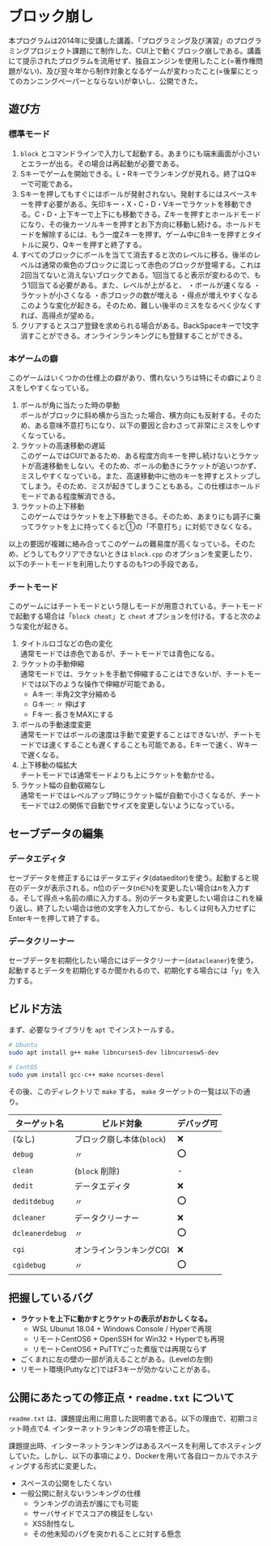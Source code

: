 # ブロック崩し

本プログラムは2014年に受講した講義、「プログラミング及び演習」のプログラミングプロジェクト課題にて制作した、CUI上で動くブロック崩しである。講義にて提示されたプログラムを流用せず、独自エンジンを使用したこと(=著作権問題がない)、及び翌々年から制作対象となるゲームが変わったこと(=後輩にとってのカンニングペーパーとならない)が幸いし、公開できた。

## 遊び方

### 標準モード

1. `block` とコマンドラインで入力して起動する。あまりにも端末画面が小さいとエラーが出る。その場合は再起動が必要である。
2. Sキーでゲームを開始できる。L・Rキーでランキングが見れる。終了はQキーで可能である。
3. Sキーを押してもすぐにはボールが発射されない。発射するにはスペースキーを押す必要がある。矢印キー・X・C・D・Vキーでラケットを移動できる。C・D・上下キーで上下にも移動できる。Zキーを押すとホールドモードになり、その後カーソルキーを押すとお下方向に移動し続ける。ホールドモードを解除するには、もう一度Zキーを押す。ゲーム中にBキーを押すとタイトルに戻り、Qキーを押すと終了する。
4. すべてのブロックにボールを当てて消去すると次のレベルに移る。後半のレベルは通常の紫色のブロックに混じって赤色のブロックが登場する。これは2回当てないと消えないブロックである。1回当てると表示が変わるので、もう1回当てる必要がある。また、レベルが上がると、
・ボールが速くなる
・ラケットが小さくなる
・赤ブロックの数が増える
・得点が増えやすくなる
このような変化が起きる。そのため、難しい後半のミスをなるべく少なくすれば、高得点が望める。
5. クリアするとスコア登録を求められる場合がある。BackSpaceキーで1文字消すことができる。オンラインランキングにも登録することができる。


### 本ゲームの癖

このゲームはいくつかの仕様上の癖があり、慣れないうちは特にその癖によりミスをしやすくなっている。

1. ボールが角に当たった時の挙動  
  ボールがブロックに斜め横から当たった場合、横方向にも反射する。そのため、ある意味不意打ちになり、以下の要因と合わさって非常にミスをしやすくなっている。
2. ラケットの高速移動の遅延  
  このゲームではCUIであるため、ある程度方向キーを押し続けないとラケットが高速移動をしない。そのため、ボールの動きにラケットが追いつかず、ミスしやすくなっている。また、高速移動中に他のキーを押すとストップしてしまう。そのため、ミスが起きてしまうこともある。この仕様はホールドモードである程度解消できる。
3. ラケットの上下移動  
  このゲームではラケットを上下移動できる。そのため、あまりにも調子に乗ってラケットを上に持ってくると①の「不意打ち」に対処できなくなる。

以上の要因が複雑に絡み合ってこのゲームの難易度が高くなっている。そのため、どうしてもクリアできないときは `block.cpp` のオプションを変更したり、以下のチートモードを利用したりするのも1つの手段である。

### チートモード

このゲームにはチートモードという隠しモードが用意されている。チートモードで起動する場合は「`block cheat`」と `cheat` オプションを付ける。すると次のような変化が起きる。

1. タイトルロゴなどの色の変化  
  通常モードでは赤色であるが、チートモードでは青色になる。
2. ラケットの手動伸縮  
  通常モードでは、ラケットを手動で伸縮することはできないが、チートモードでは以下のような操作で伸縮が可能である。
    - Aキー: 半角2文字分縮める
    - Gキー:     〃     伸ばす
    - Fキー: 長さをMAXにする
3. ボールの手動速度変更  
  通常モードではボールの速度は手動で変更することはできないが、チートモードでは速くすることも遅くすることも可能である。Eキーで速く、Wキーで遅くなる。
4. 上下移動の幅拡大  
  チートモードでは通常モードよりも上にラケットを動かせる。
5. ラケット幅の自動収縮なし  
  通常モードではレベルアップ時にラケット幅が自動で小さくなるが、チートモードでは2.の関係で自動でサイズを変更しないようになっている。

## セーブデータの編集

### データエディタ

セーブデータを修正するにはデータエディタ(dataeditor)を使う。起動すると現在のデータが表示される。n位のデータ(n∈ℕ)を変更したい場合はnを入力する。そして得点→名前の順に入力する。別のデータも変更したい場合はこれを繰り返し、終了したい場合は他の文字を入力してから、もしくは何も入力せずにEnterキーを押して終了する。

### データクリーナー

セーブデータを初期化したい場合にはデータクリーナー(`datacleaner`)を使う。起動するとデータを初期化するか聞かれるので、初期化する場合には「y」を入力する。

## ビルド方法

まず、必要なライブラリを `apt` でインストールする。

```bash
# Ubuntu
sudo apt install g++ make libncurses5-dev libncursesw5-dev

# CentOS
sudo yum install gcc-c++ make ncurses-devel
```

その後、このディレクトリで `make` する。 `make` ターゲットの一覧は以下の通り。

| ターゲット名    | ビルド対象                | デバッグ可 |
| --------------- | ------------------------- | ---------- |
| (なし)          | ブロック崩し本体(`block`) | ❌          |
| `debug`         | 〃                        | ⭕          |
| `clean`         | (`block` 削除)            | -          |
| `dedit`         | データエディタ            | ❌          |
| `deditdebug`    | 〃                        | ⭕          |
| `dcleaner`      | データクリーナー          | ❌          |
| `dcleanerdebug` | 〃                        | ⭕          |
| `cgi`           | オンラインランキングCGI   | ❌          |
| `cgidebug`      | 〃                        | ⭕          |

## 把握しているバグ

- **ラケットを上下に動かすとラケットの表示がおかしくなる。**
  - WSL Ubunut 18.04 + Windows Console / Hyperで再現
  - リモートCentOS6 + OpenSSH for Win32 + Hyperでも再現
  - リモートCentOS6 + PuTTYごった煮版では再現ならず
- ごくまれに左の壁の一部が消えることがある。(Levelの左側)
- リモート環境(Puttyなど)ではF3キーが効かないことがある。

## 公開にあたっての修正点・`readme.txt` について

`readme.txt` は、課題提出用に用意した説明書である。以下の理由で、初期コミット時点で4. インターネットランキングの項を修正した。

課題提出時、インターネットランキングはあるスペースを利用してホスティングしていた。しかし、以下の事項により、Dockerを用いて各自ローカルでホスティングする形式に変更した。

- スペースの公開をしたくない
- 一般公開に耐えないランキングの仕様
  - ランキングの消去が誰にでも可能
  - サーバサイドでスコアの検証をしない
  - XSS耐性なし
  - その他未知のバグを突かれることに対する懸念

